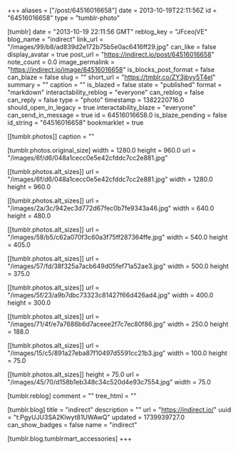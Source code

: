 +++
aliases = ["/post/64516016658"]
date = 2013-10-19T22:11:56Z
id = "64516016658"
type = "tumblr-photo"

[tumblr]
date = "2013-10-19 22:11:56 GMT"
reblog_key = "JFceojVE"
blog_name = "indirect"
link_url = "/images/99/b8/ad839d2e172b75b5e0ac6416ff29.jpg"
can_like = false
display_avatar = true
post_url = "https://indirect.io/post/64516016658"
note_count = 0.0
image_permalink = "https://indirect.io/image/64516016658"
is_blocks_post_format = false
can_blaze = false
slug = ""
short_url = "https://tmblr.co/ZY3jbyy5T4eI"
summary = ""
caption = ""
is_blazed = false
state = "published"
format = "markdown"
interactability_reblog = "everyone"
can_reblog = false
can_reply = false
type = "photo"
timestamp = 1382220716.0
should_open_in_legacy = true
interactability_blaze = "everyone"
can_send_in_message = true
id = 64516016658.0
is_blaze_pending = false
id_string = "64516016658"
bookmarklet = true

[[tumblr.photos]]
caption = ""

[tumblr.photos.original_size]
width = 1280.0
height = 960.0
url = "/images/6f/d6/048a1cecc0e5e42cfddc7cc2e881.jpg"

[[tumblr.photos.alt_sizes]]
url = "/images/6f/d6/048a1cecc0e5e42cfddc7cc2e881.jpg"
width = 1280.0
height = 960.0

[[tumblr.photos.alt_sizes]]
url = "/images/2a/3c/942ec3d772d67fec0b7fe9343a46.jpg"
width = 640.0
height = 480.0

[[tumblr.photos.alt_sizes]]
url = "/images/58/b5/c62a070f3c60a3f75ff287364ffe.jpg"
width = 540.0
height = 405.0

[[tumblr.photos.alt_sizes]]
url = "/images/57/fd/38f325a7acb649d05fef71a52ae3.jpg"
width = 500.0
height = 375.0

[[tumblr.photos.alt_sizes]]
url = "/images/5f/23/a9b7dbc73323c81427f66d426ad4.jpg"
width = 400.0
height = 300.0

[[tumblr.photos.alt_sizes]]
url = "/images/71/4f/e7a7686b6d7aceee2f7c7ec80f86.jpg"
width = 250.0
height = 188.0

[[tumblr.photos.alt_sizes]]
url = "/images/15/c5/891a27eba87f10497d5591cc21b3.jpg"
width = 100.0
height = 75.0

[[tumblr.photos.alt_sizes]]
height = 75.0
url = "/images/45/70/d158b1eb348c34c520d4e93c7554.jpg"
width = 75.0

[tumblr.reblog]
comment = ""
tree_html = ""

[tumblr.blog]
title = "indirect"
description = ""
url = "https://indirect.io/"
uuid = "t:PgyUJU3SA2Klwyt81UWAwQ"
updated = 1739939727.0
can_show_badges = false
name = "indirect"

[tumblr.blog.tumblrmart_accessories]
+++
